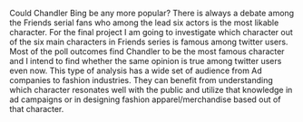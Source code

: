 Could Chandler Bing be any more popular?
There is always a debate among the Friends serial fans who among the lead six actors is the most likable character. For the final project I am going to investigate which character out of the six main characters in Friends series is famous among twitter users. Most of the poll outcomes find Chandler to be the most famous character and I intend to find whether the same opinion is true among twitter users even now. This type of analysis has a wide set of audience from Ad companies to fashion industries. They can benefit from understanding which character resonates well with the public and utilize that knowledge in ad campaigns or in designing fashion apparel/merchandise based out of that character.
